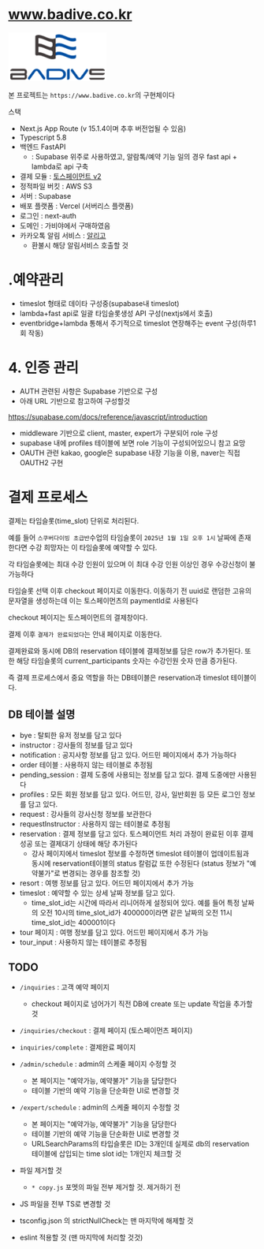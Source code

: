 # www.badive.co.kr

![](/public/logo/logo.png)


본 프로젝트는 `https://www.badive.co.kr`의 구현체이다

스택 

- Next.js App Route (v 15.1.4이며 추후 버전업될 수 있음)
- Typescript 5.8
- 백엔드 FastAPI 
  - : Supabase 위주로 사용하였고, 알람톡/예약 기능 일의 경우 fast api + lambda로 api 구축
- 결제 모듈 : [토스페이먼트 v2](https://docs.tosspayments.com/guides/v2/payment-widget/integration)
- 정적파일 버킷 : AWS S3
- 서버 : Supabase
- 배포 플랫폼 : Vercel (서버리스 플랫폼)
- 로그인 : next-auth
- 도메인 : 가비야에서 구매하였음
- 카카오톡 알림 서비스 : [알리고](https://smartsms.aligo.in/)
  - 환불시 해당 알림서비스 호출할 것

# .예약관리

- timeslot 형태로 데이타 구성중(supabase내 timeslot)
- lambda+fast api로 일괄 타임슬롯생성 API 구성(nextjs에서 호출)
- eventbridge+lambda 통해서 주기적으로 timeslot 연장해주는 event 구성(하루1회 작동)

# 4. 인증 관리

- AUTH 관련된 사항은 Supabase 기반으로 구성
- 아래 URL 기반으로 참고하여 구성할것

https://supabase.com/docs/reference/javascript/introduction

- middleware 기반으로 client, master, expert가 구분되어 role 구성
- supabase 내에 profiles 테이블에 보면 role 기능이 구성되어있으니 참고 요망
- OAUTH 관련 kakao, google은 supabase 내장 기능을 이용, naver는 직접 OAUTH2 구현

# 결제 프로세스

결제는 타임슬롯(time_slot) 단위로 처리된다. 

예를 들어 `스쿠버다이빙 초급반`수업의 타임슬롯이 `2025년 1월 1일 오후 1시` 날짜에 존재한다면 수강 희망자는 이 타임슬롯에 예약할 수 있다.

각 타임슬롯에는 최대 수강 인원이 있으며 이 최대 수강 인원 이상인 경우 수강신청이 불가능하다

타임슬롯 선택 이후 checkout 페이지로 이동한다. 이동하기 전 uuid로 랜덤한 고유의 문자열을 생성하는데 이는 토스페이먼츠의 paymentId로 사용된다

checkout 페이지는 토스페이먼트의 결제창이다.

결제 이후 `결제가 완료되었다`는 안내 페이지로 이동한다.

결제완료와 동시에 DB의 reservation 테이블에 결제정보를 담은 row가 추가된다. 또한 해당 타임슬롯의 current_participants 숫자는 수강인원 숫자 만큼 증가된다.

즉 결제 프로세스에서 중요 역할을 하는 DB테이블은 reservation과 timeslot 테이블이다.

## DB 테이블 설명

- bye : 탈퇴한 유저 정보를 담고 있다
- instructor : 강사들의 정보를 담고 있다
- notification : 공지사항 정보를 담고 있다. 어드민 페이지에서 추가 가능하다
- order 테이블 : 사용하지 않는 테이블로 추정됨
- pending_session : 결제 도중에 사용되는 정보를 담고 있다. 결제 도중에만 사용된다
- profiles : 모든 회원 정보를 담고 있다. 어드민, 강사, 일반회원 등 모든 로그인 정보를 담고 있다.
- request : 강사들의 강사신청 정보를 보관한다
- requestInstructor : 사용하지 않는 테이블로 추정됨
- reservation : 결제 정보를 담고 있다. 토스페이먼트 처리 과정이 완료된 이후 결제성공 또는 결제대기 상태에 해당 추가된다
  - 강사 페이지에서 timeslot 정보를 수정하면 timeslot 테이블이 업데이트됨과 동시에 reservation테이블의 status 칼럼값 또한 수정된다 (status 정보가 "예약불가"로 변경되는 경우를 참조할 것)
- resort : 여행 정보를 담고 있다. 어드민 페이지에서 추가 가능
- timeslot : 예약할 수 있는 상세 날짜 정보를 담고 있다.
  - time_slot_id는 시간에 따라서 리니어하게 설정되어 있다. 예를 들어 특정 날짜의 오전 10시의 time_slot_id가 400000이라면 같은 날짜의 오전 11시 time_slot_id는 400001이다
- tour 페이지 : 여행 정보를 담고 있다. 어드민 페이지에서 추가 가능
- tour_input : 사용하지 않는 테이블로 추정됨

## TODO

- `/inquiries` : 고객 예약 페이지
  - checkout 페이지로 넘어가기 직전 DB에 create 또는 update 작업을 추가할 것
- `/inquiries/checkout` : 결제 페이지 (토스페이먼츠 페이지)
- `inquiries/complete` :  결제완료 페이지
- `/admin/schedule` : admin의 스케줄 페이지 수정할 것
  - 본 페이지는 "예약가능, 예약불가" 기능을 담당한다
  - 테이블 기반의 예약 기능을 단순화한 UI로 변경할 것
- `/expert/schedule` : admin의 스케줄 페이지 수정할 것
  - 본 페이지는 "예약가능, 예약불가" 기능을 담당한다
  - 테이블 기반의 예약 기능을 단순화한 UI로 변경할 것
  - URLSearchParams의 타입슬롯은 ID는 3개인데 실제로 db의 reservation 테이블에 삽입되는 time slot id는 1개인지 체크할 것


- 파일 제거할 것
  - `* copy.js` 포멧의 파일 전부 제거할 것. 제거하기 전

- JS 파일을 전부 TS로 변경할 것
- tsconfig.json 의 strictNullCheck는 맨 마지막에 해제할 것
- eslint 적용할 것 (맨 마지막에 처리할 것것)